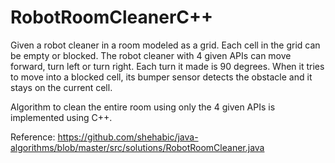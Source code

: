# RobotRoomCleanerC++
Given a robot cleaner in a room modeled as a grid.
Each cell in the grid can be empty or blocked.
The robot cleaner with 4 given APIs can move forward, turn left or turn right. Each turn it made is 90 degrees.
When it tries to move into a blocked cell, its bumper sensor detects the obstacle and it stays on the current cell.

Algorithm to clean the entire room using only the 4 given APIs is implemented using C++.

Reference: https://github.com/shehabic/java-algorithms/blob/master/src/solutions/RobotRoomCleaner.java
